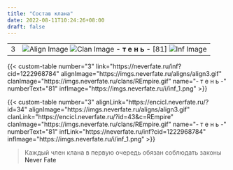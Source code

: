 ```yaml
---
title: "Состав клана"
date: 2022-08-11T10:24:26+08:00
draft: false
---
```


<style>
 a {
  text-decoration: none;
}
</style>

|   |   |
|---|---|
| 3 | [![Align Image](https://imgs.neverfate.ru/aligns/align3.gif)](https://neverfate.ru/inf?cid=1222968784) [![Clan Image](https://imgs.neverfate.ru/clans/REmpire.gif)](https://neverfate.ru/inf?cid=1222968784) **- т е н ь -** [81] [![Inf Image](https://imgs.neverfate.ru/i/inf_1.png)](https://neverfate.ru/inf?cid=1222968784) |


{{< custom-table number="3" link="https://neverfate.ru/inf?cid=1222968784" alignImage="https://imgs.neverfate.ru/aligns/align3.gif" clanImage="https://imgs.neverfate.ru/clans/REmpire.gif" name="- т е н ь -" numberText="81" infImage="https://imgs.neverfate.ru/i/inf_1.png" >}}

{{< custom-table number="3" alignLink="https://encicl.neverfate.ru/?id=34" alignImage="https://imgs.neverfate.ru/aligns/align3.gif" clanLink="https://encicl.neverfate.ru/?id=43&c=REmpire" clanImage="https://imgs.neverfate.ru/clans/REmpire.gif" name="- т е н ь -" numberText="81" infLink="https://neverfate.ru/inf?cid=1222968784" infImage="https://imgs.neverfate.ru/i/inf_1.png" >}}






> Каждый член клана в первую очередь обязан соблюдать законы [Never Fate](https://encicl.neverfate.ru/?id=1)
